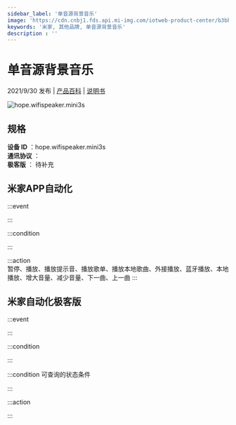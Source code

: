 ```yaml
---
sidebar_label: '单音源背景音乐'
image: 'https://cdn.cnbj1.fds.api.mi-img.com/iotweb-product-center/b3bbf197d20bffbb217a44fe2c90bc54_1622076090549.png?GalaxyAccessKeyId=AKVGLQWBOVIRQ3XLEW&Expires=9223372036854775807&Signature=5+E8l/Ci45HLNP+n9l3qXxbWcC4='
keywords: '米家, 其他品牌, 单音源背景音乐'
description : ''
---
```

# 单音源背景音乐

2021/9/30 发布 | [产品百科](https://home.mi.com/webapp/content/baike/product/index.html?model=hope.wifispeaker.mini3s/) | [说明书](https://home.mi.com/views/introduction.html?model=hope.wifispeaker.mini3s&region=cn)

![hope.wifispeaker.mini3s](https://cdn.cnbj1.fds.api.mi-img.com/iotweb-product-center/b3bbf197d20bffbb217a44fe2c90bc54_1622076090549.png?GalaxyAccessKeyId=AKVGLQWBOVIRQ3XLEW&Expires=9223372036854775807&Signature=5+E8l/Ci45HLNP+n9l3qXxbWcC4=)

## 规格  
> 
**设备 ID** ：hope.wifispeaker.mini3s  
**通讯协议** ：  
**极客版**  ： 待补充 


## 米家APP自动化  

:::event  

:::

:::condition  

:::

:::action   
暂停、播放、播放提示音、播放歌单、播放本地歌曲、外接播放、蓝牙播放、本地播放、增大音量、减少音量、下一曲、上一曲
:::

## 米家自动化极客版  

:::event  

:::

:::condition  

:::

:::condition 可查询的状态条件  

:::

:::action  

:::

        
